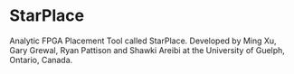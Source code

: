 StarPlace
=========

Analytic FPGA Placement Tool called StarPlace. Developed  by Ming Xu, Gary Grewal, Ryan Pattison and Shawki Areibi at the University of Guelph, Ontario, Canada.

